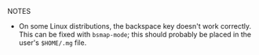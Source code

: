 NOTES

* On some Linux distributions, the backspace key doesn't work
  correctly. This can be fixed with `bsmap-mode`; this should probably
  be placed in the user's `$HOME/.mg` file.
